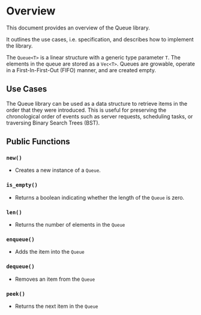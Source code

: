 # Overview

This document provides an overview of the Queue library.

It outlines the use cases, i.e. specification, and describes how to implement the library.

The `Queue<T>` is a linear structure with a generic type parameter `T`. The elements in the queue are stored as a `Vec<T>`. Queues are growable, operate in a First-In-First-Out (FIFO) manner, and are created empty.

## Use Cases

The Queue library can be used as a data structure to retrieve items in the order that they were introduced. This is useful for preserving the chronological order of events such as server requests, scheduling tasks, or traversing Binary Search Trees (BST).

## Public Functions

### `new()`

- Creates a new instance of a `Queue`. 

### `is_empty()`

- Returns a boolean indicating whether the length of the `Queue` is zero. 

### `len()`

- Returns the number of elements in the `Queue`

### `enqueue()`

- Adds the item into the `Queue`

### `dequeue()`

- Removes an item from the `Queue`

### `peek()`

- Returns the next item in the `Queue`
